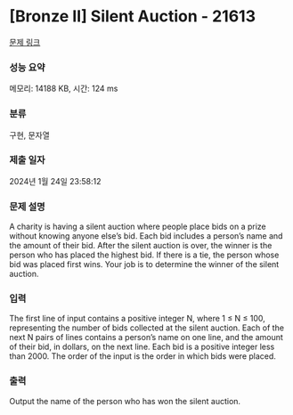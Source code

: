 # [Bronze II] Silent Auction - 21613 

[문제 링크](https://www.acmicpc.net/problem/21613) 

### 성능 요약

메모리: 14188 KB, 시간: 124 ms

### 분류

구현, 문자열

### 제출 일자

2024년 1월 24일 23:58:12

### 문제 설명

<p>A charity is having a silent auction where people place bids on a prize without knowing anyone else’s bid. Each bid includes a person’s name and the amount of their bid. After the silent auction is over, the winner is the person who has placed the highest bid. If there is a tie, the person whose bid was placed first wins. Your job is to determine the winner of the silent auction.</p>

### 입력 

 <p>The first line of input contains a positive integer N, where 1 ≤ N ≤ 100, representing the number of bids collected at the silent auction. Each of the next N pairs of lines contains a person’s name on one line, and the amount of their bid, in dollars, on the next line. Each bid is a positive integer less than 2000. The order of the input is the order in which bids were placed.</p>

### 출력 

 <p>Output the name of the person who has won the silent auction.</p>

